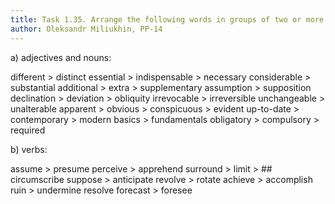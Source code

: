 ```yaml
---
title: Task 1.З5. Arrange the following words in groups of two or more synonyms:
author: Oleksandr Miliukhin, PP-14
---
```


a) adjectives and nouns:

different > distinct
essential > indispensable > necessary
considerable > substantial
additional > extra > supplementary
assumption > supposition
declination > deviation > obliquity
irrevocable > irreversible
unchangeable > unalterable
apparent > obvious > conspicuous > evident
up-to-date > contemporary > modern
basics > fundamentals
obligatory > compulsory > required

b) verbs:

assume > presume
perceive > apprehend
surround > limit > ## circumscribe
suppose > anticipate
revolve > rotate
achieve > accomplish
ruin > undermine
resolve
forecast > foresee
